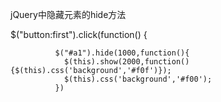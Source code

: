 
jQuery中隐藏元素的hide方法

  $("button:first").click(function() {
 
              $("#a1").hide(1000,function(){
                $(this).show(2000,function(){$(this).css('background','#f0f')});
                $(this).css('background','#f00');
			  })
